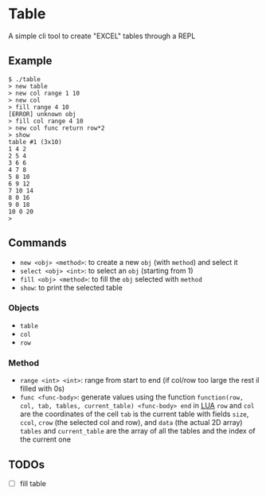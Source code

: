 # Table

A simple cli tool to create "EXCEL" tables through a REPL

## Example
```shell
$ ./table 
> new table 
> new col range 1 10 
> new col
> fill range 4 10 
[ERROR] unknown obj
> fill col range 4 10 
> new col func return row*2 
> show 
table #1 (3x10)
1 4 2 
2 5 4 
3 6 6 
4 7 8 
5 8 10 
6 9 12 
7 10 14 
8 0 16 
9 0 18 
10 0 20 
> 
```

## Commands
- `new <obj> <method>`: to create a new `obj` (with `method`) and select it
- `select <obj> <int>`: to select an `obj` (starting from 1)
- `fill <obj> <method>`: to fill the `obj` selected with `method`
- `show`: to print the selected table

### Objects
- `table`
- `col`
- `row` 

### Method
- `range <int> <int>`: range from start to end (if col/row too large the rest il filled with 0s)
- `func <func-body>`: generate values using the function `function(row, col, tab, tables, current_table) <func-body> end` in [LUA](https://www.lua.org/)
    `row` and `col` are the coordinates of the cell
    `tab` is the current table with fields `size`, `ccol`, `crow` (the selected col and row), and `data` (the actual 2D array)
    `tables` and `current_table` are the array of all the tables and the index of the current one

## TODOs
- [ ] fill table
